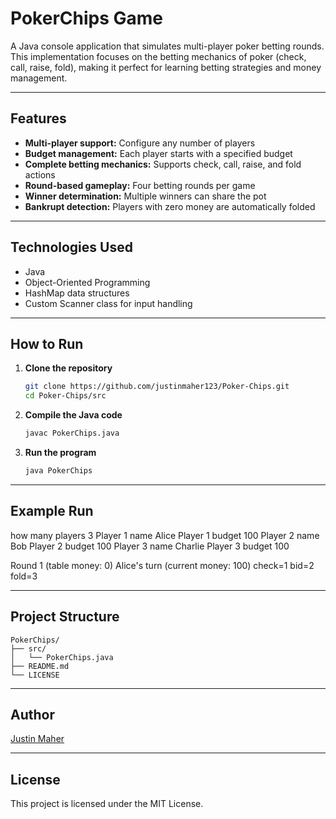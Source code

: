 # PokerChips Game

A Java console application that simulates multi-player poker betting rounds.  
This implementation focuses on the betting mechanics of poker (check, call, raise, fold), making it perfect for learning betting strategies and money management.

---

## Features

- **Multi-player support:** Configure any number of players
- **Budget management:** Each player starts with a specified budget
- **Complete betting mechanics:** Supports check, call, raise, and fold actions
- **Round-based gameplay:** Four betting rounds per game
- **Winner determination:** Multiple winners can share the pot
- **Bankrupt detection:** Players with zero money are automatically folded

---

## Technologies Used

- Java
- Object-Oriented Programming
- HashMap data structures
- Custom Scanner class for input handling

---

## How to Run

1. **Clone the repository**
   ```bash
   git clone https://github.com/justinmaher123/Poker-Chips.git
   cd Poker-Chips/src
   ```
2. **Compile the Java code**
   ```bash
   javac PokerChips.java
   ```
3. **Run the program**
   ```bash
   java PokerChips
   ```
   
---

## Example Run

how many players
3
Player 1 name
Alice
Player 1 budget
100
Player 2 name
Bob
Player 2 budget
100
Player 3 name
Charlie
Player 3 budget
100

Round 1 (table money: 0)
Alice's turn (current money: 100)
check=1 bid=2 fold=3
   
---

## Project Structure

```
PokerChips/
├── src/
│   └── PokerChips.java
├── README.md
└── LICENSE
```
   
---

## Author

[Justin Maher](https://github.com/justinmaher123)
   
---

## License

This project is licensed under the MIT License.
